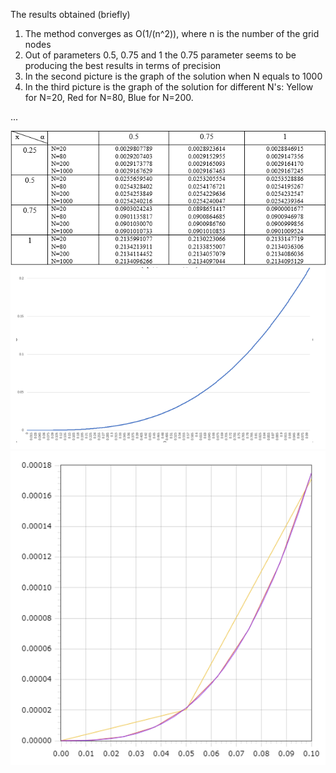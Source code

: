 The results obtained (briefly) 
1. The method converges as O(1/(n^2)), where n is the number of the grid nodes
2. Out of parameters 0.5, 0.75 and 1 the 0.75 parameter seems to be producing the best results in terms of precision  
3. In the second picture is the graph of the solution when N equals to 1000  
4. In the third picture is the graph of the solution for different N's: Yellow for N=20, Red for N=80, Blue for N=200.    


...  

  


![](https://github.com/oscar-foxtrot/University-stuff/blob/main/Exploring_Runge_Kutta/Images/Table1.png)  
![](https://github.com/oscar-foxtrot/University-stuff/blob/main/Exploring_Runge_Kutta/Images/Fig1.png)  
![](https://github.com/oscar-foxtrot/University-stuff/blob/main/Exploring_Runge_Kutta/Images/Fig2.png)  

